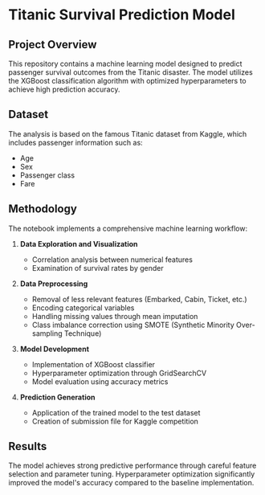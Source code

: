 # Titanic Survival Prediction Model

## Project Overview
This repository contains a machine learning model designed to predict passenger survival outcomes from the Titanic disaster. The model utilizes the XGBoost classification algorithm with optimized hyperparameters to achieve high prediction accuracy.

## Dataset
The analysis is based on the famous Titanic dataset from Kaggle, which includes passenger information such as:
- Age
- Sex
- Passenger class
- Fare

## Methodology
The notebook implements a comprehensive machine learning workflow:

1. **Data Exploration and Visualization**
   - Correlation analysis between numerical features
   - Examination of survival rates by gender

2. **Data Preprocessing**
   - Removal of less relevant features (Embarked, Cabin, Ticket, etc.)
   - Encoding categorical variables
   - Handling missing values through mean imputation
   - Class imbalance correction using SMOTE (Synthetic Minority Over-sampling Technique)

3. **Model Development**
   - Implementation of XGBoost classifier
   - Hyperparameter optimization through GridSearchCV
   - Model evaluation using accuracy metrics

4. **Prediction Generation**
   - Application of the trained model to the test dataset
   - Creation of submission file for Kaggle competition

## Results
The model achieves strong predictive performance through careful feature selection and parameter tuning. Hyperparameter optimization significantly improved the model's accuracy compared to the baseline implementation.
